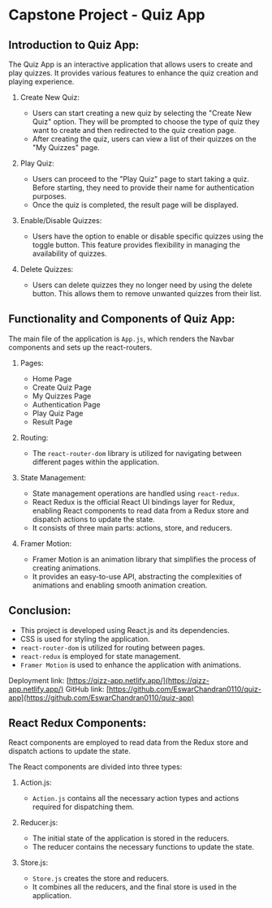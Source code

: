# Capstone Project - Quiz App

## Introduction to Quiz App:

The Quiz App is an interactive application that allows users to create and play quizzes. It provides various features to enhance the quiz creation and playing experience.

1. Create New Quiz:
   - Users can start creating a new quiz by selecting the "Create New Quiz" option. They will be prompted to choose the type of quiz they want to create and then redirected to the quiz creation page.
   - After creating the quiz, users can view a list of their quizzes on the "My Quizzes" page.

2. Play Quiz:
   - Users can proceed to the "Play Quiz" page to start taking a quiz. Before starting, they need to provide their name for authentication purposes.
   - Once the quiz is completed, the result page will be displayed.

3. Enable/Disable Quizzes:
   - Users have the option to enable or disable specific quizzes using the toggle button. This feature provides flexibility in managing the availability of quizzes.

4. Delete Quizzes:
   - Users can delete quizzes they no longer need by using the delete button. This allows them to remove unwanted quizzes from their list.

## Functionality and Components of Quiz App:

The main file of the application is `App.js`, which renders the Navbar components and sets up the react-routers.

1. Pages:
   - Home Page
   - Create Quiz Page
   - My Quizzes Page
   - Authentication Page
   - Play Quiz Page
   - Result Page

2. Routing:
   - The `react-router-dom` library is utilized for navigating between different pages within the application.

3. State Management:
   - State management operations are handled using `react-redux`.
   - React Redux is the official React UI bindings layer for Redux, enabling React components to read data from a Redux store and dispatch actions to update the state.
   - It consists of three main parts: actions, store, and reducers.

4. Framer Motion:
   - Framer Motion is an animation library that simplifies the process of creating animations.
   - It provides an easy-to-use API, abstracting the complexities of animations and enabling smooth animation creation.

## Conclusion:
- This project is developed using React.js and its dependencies.
- CSS is used for styling the application.
- `react-router-dom` is utilized for routing between pages.
- `react-redux` is employed for state management.
- `Framer Motion` is used to enhance the application with animations.

Deployment link: [https://qizz-app.netlify.app/](https://qizz-app.netlify.app/)
GitHub link: [https://github.com/EswarChandran0110/quiz-app](https://github.com/EswarChandran0110/quiz-app)

## React Redux Components:

React components are employed to read data from the Redux store and dispatch actions to update the state.

The React components are divided into three types:

1. Action.js:
   - `Action.js` contains all the necessary action types and actions required for dispatching them.

2. Reducer.js:
   - The initial state of the application is stored in the reducers.
   - The reducer contains the necessary functions to update the state.

3. Store.js:
   - `Store.js` creates the store and reducers.
   - It combines all the reducers, and the final store is used in the application.